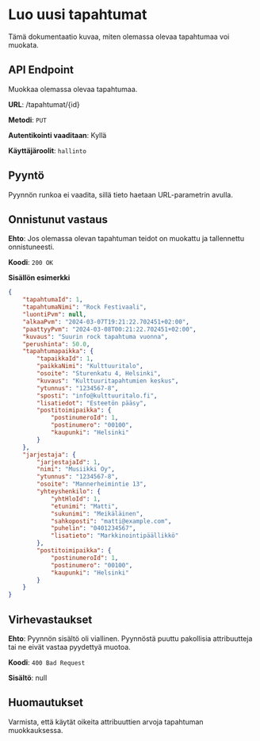 # Luo uusi tapahtumat
Tämä dokumentaatio kuvaa, miten olemassa olevaa tapahtumaa voi muokata.

## API Endpoint
Muokkaa olemassa olevaa tapahtumaa.

**URL**: /tapahtumat/{id}

**Metodi**: `PUT`

**Autentikointi vaaditaan**: Kyllä

**Käyttäjäroolit**: `hallinto`

## Pyyntö
Pyynnön runkoa ei vaadita, sillä tieto haetaan URL-parametrin avulla.

## Onnistunut vastaus
**Ehto**: Jos olemassa olevan tapahtuman teidot on muokattu ja tallennettu onnistuneesti.

**Koodi**: `200 OK`

**Sisällön esimerkki**
```json
{
    "tapahtumaId": 1,
    "tapahtumaNimi": "Rock Festivaali",
    "luontiPvm": null,
    "alkaaPvm": "2024-03-07T19:21:22.702451+02:00",
    "paattyyPvm": "2024-03-08T00:21:22.702451+02:00",
    "kuvaus": "Suurin rock tapahtuma vuonna",
    "perushinta": 50.0,
    "tapahtumapaikka": {
        "tapaikkaId": 1,
        "paikkaNimi": "Kulttuuritalo",
        "osoite": "Sturenkatu 4, Helsinki",
        "kuvaus": "Kulttuuritapahtumien keskus",
        "ytunnus": "1234567-8",
        "sposti": "info@kulttuuritalo.fi",
        "lisatiedot": "Esteetön pääsy",
        "postitoimipaikka": {
            "postinumeroId": 1,
            "postinumero": "00100",
            "kaupunki": "Helsinki"
        }
    },
    "jarjestaja": {
        "jarjestajaId": 1,
        "nimi": "Musiikki Oy",
        "ytunnus": "1234567-8",
        "osoite": "Mannerheimintie 13",
        "yhteyshenkilo": {
            "yhtHloId": 1,
            "etunimi": "Matti",
            "sukunimi": "Meikäläinen",
            "sahkoposti": "matti@example.com",
            "puhelin": "0401234567",
            "lisatieto": "Markkinointipäällikkö"
        },
        "postitoimipaikka": {
            "postinumeroId": 1,
            "postinumero": "00100",
            "kaupunki": "Helsinki"
        }
    }
}
```
## Virhevastaukset
**Ehto**: Pyynnön sisältö oli viallinen. Pyynnöstä puuttu pakollisia attribuutteja tai ne eivät vastaa pyydettyä muotoa.

**Koodi**: `400 Bad Request`

**Sisältö**: null

## Huomautukset
Varmista, että käytät oikeita attribuuttien arvoja tapahtuman muokkauksessa.